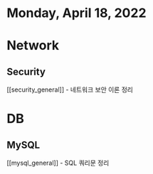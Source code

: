 # Monday, April 18, 2022
# Network
## Security
[[security_general]] - 네트워크 보안 이론 정리 
# DB
## MySQL
[[mysql_general]] - SQL 쿼리문 정리